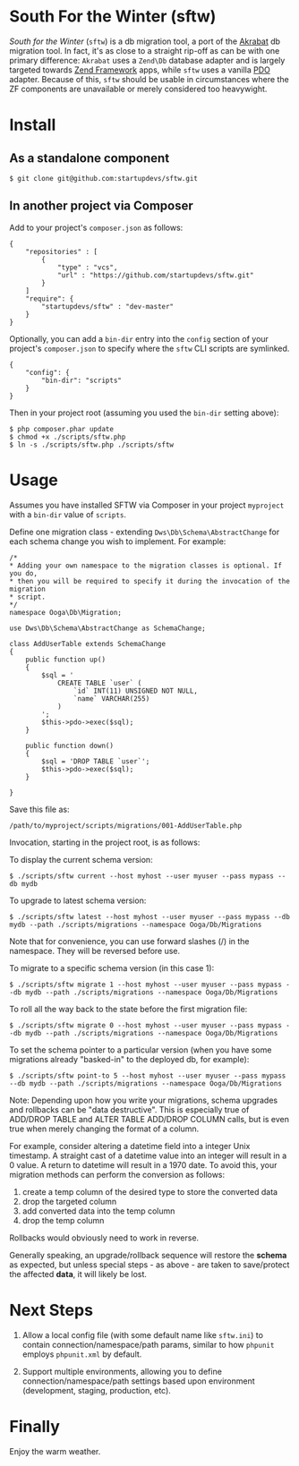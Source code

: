 South For the Winter (sftw)
===========================

*South for the Winter* (`sftw`) is a db migration tool, a port of the
[Akrabat](https://github.com/akrabat/Akrabat) db migration tool. In fact, it's as close
to a straight rip-off as can be with one primary difference: `Akrabat` uses a 
`Zend\Db` database adapter and is largely targeted towards 
[Zend Framework](http://framework.zend.com/) apps, while `sftw` uses a vanilla 
[PDO](http://www.php.net/manual/en/book.pdo.php) adapter. Because of this, `sftw` 
should be usable in circumstances where the ZF components are unavailable or 
merely considered too heavywight.

Install
=======

As a standalone component
-------------------------

```
$ git clone git@github.com:startupdevs/sftw.git
```

In another project via Composer
-------------------------------

Add to your project's `composer.json` as follows:
```
{
	"repositories" : [
		{
			"type" : "vcs",
			"url" : "https://github.com/startupdevs/sftw.git"
		}
	]
	"require": {
		"startupdevs/sftw" : "dev-master"
	}
}
```

Optionally, you can add a `bin-dir` entry into the `config` section of your 
project's `composer.json` to specify where the `sftw` CLI scripts are symlinked.

```
{
    "config": {
        "bin-dir": "scripts"
    }	
}
```

Then in your project root (assuming you used the `bin-dir` setting above):

	$ php composer.phar update
	$ chmod +x ./scripts/sftw.php
	$ ln -s ./scripts/sftw.php ./scripts/sftw

Usage
=====

Assumes you have installed SFTW via Composer in your project `myproject` with a `bin-dir`
value of `scripts`.

Define one migration class - extending `Dws\Db\Schema\AbstractChange` for each schema 
change you wish to implement. For example:

```
/*
* Adding your own namespace to the migration classes is optional. If you do,
* then you will be required to specify it during the invocation of the migration
* script.
*/
namespace Ooga\Db\Migration;

use Dws\Db\Schema\AbstractChange as SchemaChange;

class AddUserTable extends SchemaChange
{
	public function up()
	{
		$sql = '
			CREATE TABLE `user` (
				`id` INT(11) UNSIGNED NOT NULL,
				`name` VARCHAR(255)
			)
		';
		$this->pdo->exec($sql);	
	}

	public function down()
	{
		$sql = 'DROP TABLE `user`';
		$this->pdo->exec($sql);
	}

}
```

Save this file as:

	/path/to/myproject/scripts/migrations/001-AddUserTable.php

Invocation, starting in the project root, is as follows:

To display the current schema version:

    $ ./scripts/sftw current --host myhost --user myuser --pass mypass --db mydb

To upgrade to latest schema version:

    $ ./scripts/sftw latest --host myhost --user myuser --pass mypass --db mydb --path ./scripts/migrations --namespace Ooga/Db/Migrations

Note that for convenience, you can use forward slashes (/) in the namespace. They will be reversed before use.

To migrate to a specific schema version (in this case 1):

    $ ./scripts/sftw migrate 1 --host myhost --user myuser --pass mypass --db mydb --path ./scripts/migrations --namespace Ooga/Db/Migrations

To roll all the way back to the state before the first migration file:

    $ ./scripts/sftw migrate 0 --host myhost --user myuser --pass mypass --db mydb --path ./scripts/migrations --namespace Ooga/Db/Migrations

To set the schema pointer to a particular version (when you have some migrations already "basked-in" to the deployed db, for example):

    $ ./scripts/sftw point-to 5 --host myhost --user myuser --pass mypass --db mydb --path ./scripts/migrations --namespace Ooga/Db/Migrations

Note: Depending upon how you write your migrations, schema upgrades and rollbacks can be 
"data destructive". This is especially true of ADD/DROP TABLE and ALTER TABLE ADD/DROP COLUMN calls, 
but is even true when merely changing the format of a column. 

For example, consider altering a datetime field into a integer Unix timestamp. 
A straight cast of a datetime value into an integer will result in a 0 value. 
A return to datetime will result in a 1970 date. To avoid this, your migration
methods can perform the conversion as follows:

1. create a temp column of the desired type to store the converted data
2. drop the targeted column
3. add converted data into the temp column
4. drop the temp column 

Rollbacks would obviously need to work in reverse.

Generally speaking, an upgrade/rollback sequence will restore the **schema** as 
expected, but unless special steps - as above - are taken to save/protect the 
affected **data**, it will likely be lost.

Next Steps
==========

1. Allow a local config file (with some default name like `sftw.ini`) to contain 
connection/namespace/path params, similar to how `phpunit` employs `phpunit.xml` 
by default.

2. Support multiple environments, allowing you to define connection/namespace/path 
settings based upon environment (development, staging, production, etc).

Finally
==========

Enjoy the warm weather.
